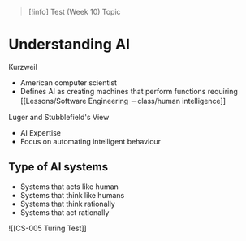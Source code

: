 >[!info] Test (Week 10)
>Topic

# Understanding AI
Kurzweil
- American computer scientist
- Defines AI as creating machines that perform functions requiring [[Lessons/Software Engineering －class/human intelligence]]

Luger and Stubblefield's View
- AI Expertise
- Focus on automating intelligent behaviour

## Type of AI systems
- Systems that acts like human
- Systems that think like humans
- Systems that think rationally
- Systems that act rationally

![[CS-005 Turing Test]]
